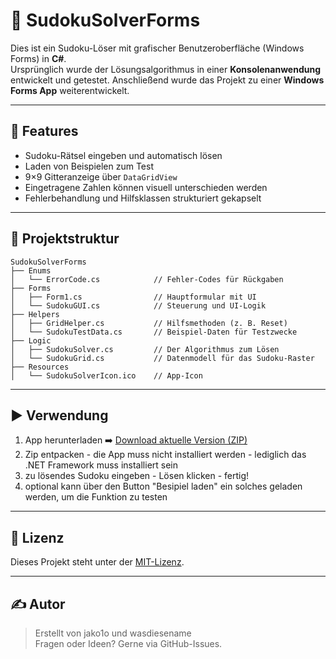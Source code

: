 # 🧩 SudokuSolverForms

Dies ist ein Sudoku-Löser mit grafischer Benutzeroberfläche (Windows Forms) in **C#**.  
Ursprünglich wurde der Lösungsalgorithmus in einer **Konsolenanwendung** entwickelt und getestet. Anschließend wurde das Projekt zu einer **Windows Forms App** weiterentwickelt.

---

## 🔧 Features

- Sudoku-Rätsel eingeben und automatisch lösen
- Laden von Beispielen zum Test
- 9×9 Gitteranzeige über `DataGridView`
- Eingetragene Zahlen können visuell unterschieden werden
- Fehlerbehandlung und Hilfsklassen strukturiert gekapselt

---

## 📁 Projektstruktur

```
SudokuSolverForms
├── Enums
│   └── ErrorCode.cs            // Fehler-Codes für Rückgaben
├── Forms
│   ├── Form1.cs                // Hauptformular mit UI
│   └── SudokuGUI.cs            // Steuerung und UI-Logik
├── Helpers
│   ├── GridHelper.cs           // Hilfsmethoden (z. B. Reset)
│   └── SudokuTestData.cs       // Beispiel-Daten für Testzwecke
├── Logic
│   ├── SudokuSolver.cs         // Der Algorithmus zum Lösen
│   └── SudokuGrid.cs           // Datenmodell für das Sudoku-Raster
├── Resources
│   └── SudokuSolverIcon.ico    // App-Icon
```

---

## ▶️ Verwendung

1. App herunterladen ➡️ [Download aktuelle Version (ZIP)](https://github.com/deinname/SudokuSolverForms/releases)
2. Zip entpacken - die App muss nicht installiert werden - lediglich das .NET Framework muss installiert sein
3. zu lösendes Sudoku eingeben - Lösen klicken - fertig!
4. optional kann über den Button "Besipiel laden" ein solches geladen werden, um die Funktion zu testen


---

## 📃 Lizenz

Dieses Projekt steht unter der [MIT-Lizenz](LICENSE).

---

## ✍️ Autor

> Erstellt von jako1o und wasdiesename  
> Fragen oder Ideen? Gerne via GitHub-Issues.
